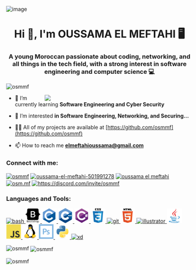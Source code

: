 ![image](https://github.com/osmmf/osmmf/assets/133261182/9a97fc8c-a27a-4d07-acf0-a690b6596cba)

<h1 align="center">Hi 👋, I'm OUSSAMA EL MEFTAHI 🖥️</h1>
<h3 align="center">A young Moroccan passionate about coding, networking, and all things in the tech field, with a strong interest in software engineering and computer science 💻</h3>

<p align="left"> <img src="https://komarev.com/ghpvc/?username=osmmf&label=Profile%20views&color=0e75b6&style=flat" alt="osmmf" /> </p>

<img align="right" width="400" src="https://github.com/osmmf/osmmf/assets/133261182/890e53bd-47ea-4a6c-9b33-7517da5a2a5a">

- 🌱 I’m currently learning **Software Engineering and Cyber Security**

- 👀 I’m interested **in Software Engineering, Networking, and Securing...**
  
- 👨‍💻 All of my projects are available at [https://github.com/osmmf](https://github.com/osmmf)

- 📫 How to reach me **elmeftahioussama@gmail.com**


<h3 align="left">Connect with me:</h3>
<p align="left">
<a href="https://twitter.com/osmmf" target="blank"><img align="center" src="https://raw.githubusercontent.com/rahuldkjain/github-profile-readme-generator/master/src/images/icons/Social/twitter.svg" alt="osmmf" height="30" width="40" /></a>
<a href="https://linkedin.com/in/oussama-el-meftahi-501991278" target="blank"><img align="center" src="https://raw.githubusercontent.com/rahuldkjain/github-profile-readme-generator/master/src/images/icons/Social/linked-in-alt.svg" alt="oussama-el-meftahi-501991278" height="30" width="40" /></a>
<a href="https://fb.com/oussama el meftahi" target="blank"><img align="center" src="https://raw.githubusercontent.com/rahuldkjain/github-profile-readme-generator/master/src/images/icons/Social/facebook.svg" alt="oussama el meftahi" height="30" width="40" /></a>
<a href="https://instagram.com/osm.mf" target="blank"><img align="center" src="https://raw.githubusercontent.com/rahuldkjain/github-profile-readme-generator/master/src/images/icons/Social/instagram.svg" alt="osm.mf" height="30" width="40" /></a>
<a href="https://discord.gg/https://discord.com/invite/osmmf" target="blank"><img align="center" src="https://raw.githubusercontent.com/rahuldkjain/github-profile-readme-generator/master/src/images/icons/Social/discord.svg" alt="https://discord.com/invite/osmmf" height="30" width="40" /></a>
</p>

<h3 align="left">Languages and Tools:</h3>
<p align="left"> <a href="https://www.gnu.org/software/bash/" target="_blank" rel="noreferrer"> <img src="https://www.vectorlogo.zone/logos/gnu_bash/gnu_bash-icon.svg" alt="bash" width="40" height="40"/> </a> <a href="https://getbootstrap.com" target="_blank" rel="noreferrer"> <img src="https://raw.githubusercontent.com/devicons/devicon/master/icons/bootstrap/bootstrap-plain-wordmark.svg" alt="bootstrap" width="40" height="40"/> </a> <a href="https://www.cprogramming.com/" target="_blank" rel="noreferrer"> <img src="https://raw.githubusercontent.com/devicons/devicon/master/icons/c/c-original.svg" alt="c" width="40" height="40"/> </a> <a href="https://www.w3schools.com/cpp/" target="_blank" rel="noreferrer"> <img src="https://raw.githubusercontent.com/devicons/devicon/master/icons/cplusplus/cplusplus-original.svg" alt="cplusplus" width="40" height="40"/> </a> <a href="https://www.w3schools.com/cs/" target="_blank" rel="noreferrer"> <img src="https://raw.githubusercontent.com/devicons/devicon/master/icons/csharp/csharp-original.svg" alt="csharp" width="40" height="40"/> </a> <a href="https://www.w3schools.com/css/" target="_blank" rel="noreferrer"> <img src="https://raw.githubusercontent.com/devicons/devicon/master/icons/css3/css3-original-wordmark.svg" alt="css3" width="40" height="40"/> </a> <a href="https://git-scm.com/" target="_blank" rel="noreferrer"> <img src="https://www.vectorlogo.zone/logos/git-scm/git-scm-icon.svg" alt="git" width="40" height="40"/> </a> <a href="https://www.w3.org/html/" target="_blank" rel="noreferrer"> <img src="https://raw.githubusercontent.com/devicons/devicon/master/icons/html5/html5-original-wordmark.svg" alt="html5" width="40" height="40"/> </a> <a href="https://www.adobe.com/in/products/illustrator.html" target="_blank" rel="noreferrer"> <img src="https://www.vectorlogo.zone/logos/adobe_illustrator/adobe_illustrator-icon.svg" alt="illustrator" width="40" height="40"/> </a> <a href="https://www.java.com" target="_blank" rel="noreferrer"> <img src="https://raw.githubusercontent.com/devicons/devicon/master/icons/java/java-original.svg" alt="java" width="40" height="40"/> </a> <a href="https://developer.mozilla.org/en-US/docs/Web/JavaScript" target="_blank" rel="noreferrer"> <img src="https://raw.githubusercontent.com/devicons/devicon/master/icons/javascript/javascript-original.svg" alt="javascript" width="40" height="40"/> </a> <a href="https://www.linux.org/" target="_blank" rel="noreferrer"> <img src="https://raw.githubusercontent.com/devicons/devicon/master/icons/linux/linux-original.svg" alt="linux" width="40" height="40"/> </a> <a href="https://www.photoshop.com/en" target="_blank" rel="noreferrer"> <img src="https://raw.githubusercontent.com/devicons/devicon/master/icons/photoshop/photoshop-line.svg" alt="photoshop" width="40" height="40"/> </a> <a href="https://www.python.org" target="_blank" rel="noreferrer"> <img src="https://raw.githubusercontent.com/devicons/devicon/master/icons/python/python-original.svg" alt="python" width="40" height="40"/> </a> <a href="https://www.adobe.com/products/xd.html" target="_blank" rel="noreferrer"> <img src="https://cdn.worldvectorlogo.com/logos/adobe-xd.svg" alt="xd" width="40" height="40"/> </a> </p>

<p><img align="left" src="https://github-readme-stats.vercel.app/api/top-langs?username=osmmf&show_icons=true&locale=en&layout=compact" alt="osmmf" /></p>

<p>&nbsp;<img align="center" src="https://github-readme-stats.vercel.app/api?username=osmmf&show_icons=true&locale=en" alt="osmmf" /></p>

<p><img align="center" src="https://github-readme-streak-stats.herokuapp.com/?user=osmmf&" alt="osmmf" /></p>
